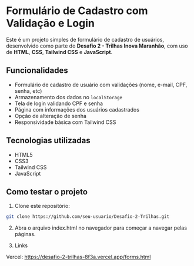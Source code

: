 # Formulário de Cadastro com Validação e Login

Este é um projeto simples de formulário de cadastro de usuários, desenvolvido como parte do **Desafio 2 - Trilhas Inova Maranhão**, com uso de **HTML**, **CSS**, **Tailwind CSS** e **JavaScript**.

## Funcionalidades

- Formulário de cadastro de usuário com validações (nome, e-mail, CPF, senha, etc)
- Armazenamento dos dados no `localStorage`
- Tela de login validando CPF e senha
- Página com informações dos usuários cadastrados
- Opção de alteração de senha
- Responsividade básica com Tailwind CSS

## Tecnologias utilizadas

- HTML5  
- CSS3  
- Tailwind CSS  
- JavaScript

## Como testar o projeto

1. Clone este repositório:
```bash
git clone https://github.com/seu-usuario/Desafio-2-Trilhas.git
```
2. Abra o arquivo index.html no navegador para começar a navegar pelas páginas.

3. Links

Vercel: https://desafio-2-trilhas-8f3a.vercel.app/forms.html
